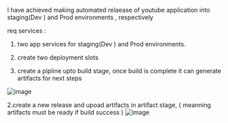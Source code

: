 I have achieved  making automated relaease of youtube application into staging(Dev ) and Prod environments , respectively 

req services : 
  1. two app services for staging(Dev ) and Prod environments.
  2. create two deployment slots



1. create a pipline upto build stage, once build is complete it can generate artifacts for next steps 

![image](https://github.com/user-attachments/assets/2a8f0eb9-703a-4862-b390-8258a75e7122)


2.create a new release and upoad artifacts in artifact stage, ( meanning artifacts must be ready if build success ) 
![image](https://github.com/user-attachments/assets/5078a3c0-7dd3-45db-939b-ce302b34fdc6)
